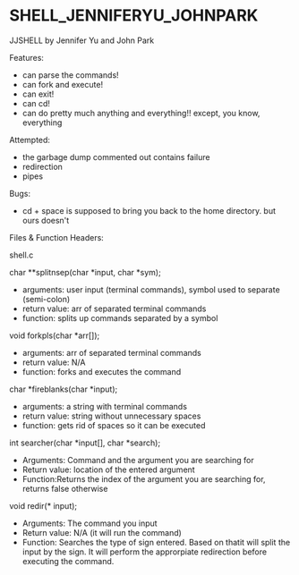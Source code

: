 # SHELL_JENNIFERYU_JOHNPARK
JJSHELL
by Jennifer Yu and John Park

Features:
- can parse the commands!
- can fork and execute!
- can exit!
- can cd!
- can do pretty much anything and everything!! except, you know, everything

Attempted:
- the garbage dump commented out contains failure
- redirection
- pipes

Bugs:
- cd + space is supposed to bring you back to the home directory. but ours doesn't

Files & Function Headers:

shell.c

char **splitnsep(char *input, char *sym);

 * arguments: user input (terminal commands), symbol used to separate (semi-colon)
 * return value: arr of separated terminal commands
 * function: splits up commands separated by a symbol


void forkpls(char *arr[]);

 * arguments: arr of separated terminal commands
 * return value: N/A
 * function: forks and executes the command

char *fireblanks(char *input);

 * arguments: a string with terminal commands
 * return value: string without unnecessary spaces
 * function: gets rid of spaces so it can be executed
 
int searcher(char *input[], char *search);
 
 * Arguments: Command and the argument you are searching for
 * Return value: location of the entered argument
 * Function:Returns the index of the argument you are searching for, returns false otherwise
 
void redir(* input);

 * Arguments: The command you input
 * Return value: N/A (it will run the command)
 * Function: Searches the type of sign entered. Based on thatit will split the input by the sign. It will perform the approrpiate redirection before executing the command.
